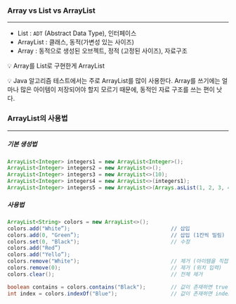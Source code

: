 ### Array vs List vs ArrayList
---
- List : `ADT` (Abstract Data Type), 인터페이스
- ArrayList : 클래스, 동적(가변성 있는 사이즈)
- Array : 동적으로 생성된 오브젝트, 정적 (고정된 사이즈), 자료구조

💡 Array를 List로 구현한게 ArrayList

💡 Java 알고리즘 테스트에서는 주로 ArrayList를 많이 사용한다. 
Array를 쓰기에는 얼마나 많은 아이템이 저장되어야 할지 모르기 때문에, 동적인 자료 구조를 쓰는 편이 낫다.


### ArrayList의 사용법
---
##### 기본 생성법
``` java
ArrayList<Integer> integers1 = new ArrayList<Integer>();                      // 타입 지정
ArrayList<Integer> integers2 = new ArrayList<>();                             // 타입 생략 가능
ArrayList<Integer> integers3 = new ArrayList<>(10);                           // 초기 용량(Capacity) 설정
ArrayList<Integer> integers4 = new ArrayList<>(integers1);                    // 다른 Collection값으로 초기화
ArrayList<Integer> integers5 = new ArrayList<>(Arrays.asList(1, 2, 3, 4, 5)); // Arrays.asList()
```

##### 사용법
```java
ArrayList<String> colors = new ArrayList<>();
colors.add("White”);                                // 삽입
colors.add(0, "Green”);                             // 삽입 (1칸씩 밀림)
colors.set(0, "Black");                             // 수정
colors.add("Red”)
colors.add("Yello”);
colors.remove("White");                             // 제거 (아이템을 직접 입력)
colors.remove(0);                                   // 제거 (위치 입력)
colors.clear();                                     // 전체 제거

boolean contains = colors.contains("Black");        // 값이 존재하면 true, 없으면 false 반환
int index = colors.indexOf("Blue");                 // 값이 존재하면 index 반환, 없으면 -1 반환
```
